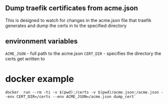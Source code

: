 ## Dump traefik certificates from acme.json

This is designed to watch for changes in the acme.json file that traefik generates and dump the certs in to the specified directory


## environment variables

`ACME_JSON` - full path to the acme.json
`CERT_DIR` - specifies the directory the certs get written to

# docker example

```
docker  run --rm -ti -v $(pwd):/certs -v $(pwd)/acme.json:/acme.json --env CERT_DIR=/certs --env ACME_JSON=/acme.json dump_cert`
```
